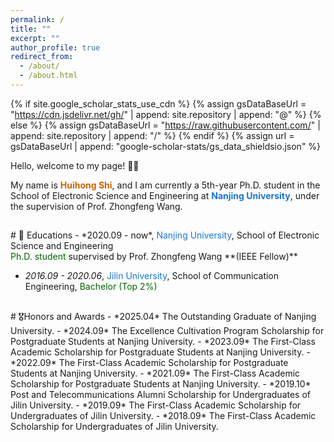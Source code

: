```yaml
---
permalink: /
title: ""
excerpt: ""
author_profile: true
redirect_from: 
  - /about/
  - /about.html
---
```



{% if site.google_scholar_stats_use_cdn %}
{% assign gsDataBaseUrl = "https://cdn.jsdelivr.net/gh/" | append: site.repository | append: "@" %}
{% else %}
{% assign gsDataBaseUrl = "https://raw.githubusercontent.com/" | append: site.repository | append: "/" %}
{% endif %}
{% assign url = gsDataBaseUrl | append: "google-scholar-stats/gs_data_shieldsio.json" %}

<span class='anchor' id='about-me'></span>

Hello, welcome to my page! 🎉🎉 

My name is **<span style="color: #CC6600;">Huihong Shi</span>**, and I am currently a 5th-year Ph.D. student in the School of Electronic Science and Engineering at **<span style="color: #1976D2;">Nanjing University</span>**, under the supervision of Prof. Zhongfeng Wang. 


<span class='anchor' id='/educations/'></span>
<!-- permalink: /terms/ -->
<div id="educations" class="section">
    <h2></h2>
    <p></p>
</div>
# 📖 Educations
- *2020.09 - now*, <span style="color: #1976D2;">Nanjing University</span>, School of Electronic Science and Engineering <br>
 <span style="color: #006400;">Ph.D. student</span> supervised by Prof. Zhongfeng Wang **(IEEE Fellow)**

- *2016.09 - 2020.06*, <span style="color: #1976D2;">Jilin University</span>, School of Communication Engineering, 
<span style="color: #006400;">Bachelor (Top 2%)</span>


<div id="honors-and-awards" class="section">
    <h2></h2>
    <p></p>
</div>
# 🎖️Honors and Awards
- *2025.04* The Outstanding Graduate of Nanjing University.
- *2024.09* The Excellence Cultivation Program Scholarship for Postgraduate Students at Nanjing University.
- *2023.09* The First-Class Academic Scholarship for Postgraduate Students at Nanjing University. 
- *2022.09* The First-Class Academic Scholarship for Postgraduate Students at Nanjing University. 
- *2021.09* The First-Class Academic Scholarship for Postgraduate Students at Nanjing University. 
- *2019.10* Post and Telecommunications Alumni Scholarship for Undergraduates of Jilin University.
- *2019.09* The First-Class Academic Scholarship for Undergraduates of Jilin University.
- *2018.09* The First-Class Academic Scholarship for Undergraduates of Jilin University.

